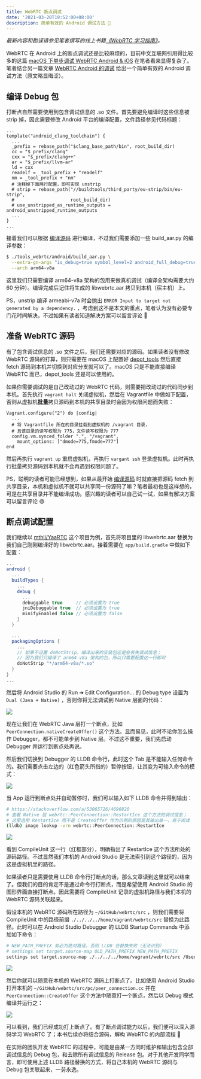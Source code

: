 ```yaml
---
title: WebRTC 断点调试
date: '2021-03-20T19:52:00+08:00'
description: 简单有效的 Android 调试方法 🐛
---
```


*最新内容和勘误请参见笔者撰写的线上书籍[《WebRTC 学习指南》](https://webrtc.mthli.com/basic/webrtc-breakpoint/)。*

WebRTC 在 Android 上的断点调试还是比较麻烦的，目前中文互联网引用得比较多的这篇 [macOS 下单步调试 WebRTC Android & iOS](https://blog.piasy.com/2018/08/14/build-webrtc/index.html) 在笔者看来显得复杂了。笔者结合另一篇文章 [WebRTC Android 的调试](http://blog.pprtc.com/2020/10/14/WebRTC-Android-debug/) 给出一个简单有效的 Android 调试方法（原文略显晦涩）。

## 编译 Debug 包

打断点自然需要使用到包含调试信息的 .so 文件。首先要避免编译时这些信息被 strip 掉，因此需要修改 Android 平台的编译配置，文件路径参见代码标题：

```bash:title=./build/toolchain/android/BUILD.gn
...
template("android_clang_toolchain") {
  ...
  _prefix = rebase_path("$clang_base_path/bin", root_build_dir)
  cc = "$_prefix/clang"
  cxx = "$_prefix/clang++"
  ar = "$_prefix/llvm-ar"
  ld = cxx
  readelf = _tool_prefix + "readelf"
  nm = _tool_prefix + "nm"
  # 注释掉下面两行配置，即可实现 unstrip
  # strip = rebase_path("//buildtools/third_party/eu-strip/bin/eu-strip",
  #                     root_build_dir)
  # use_unstripped_as_runtime_outputs = android_unstripped_runtime_outputs
  ...
}
...
```

接着我们可以根据 [编译源码](https://webrtc.mthli.com/basic/webrtc-compilation/) 进行编译，不过我们需要添加一些 build_aar.py 的编译参数：

```bash
$ ./tools_webrtc/android/build_aar.py \
  --extra-gn-args "is_debug=true symbol_level=2 android_full_debug=true" \
  --arch arm64-v8a
```

这里我们只需要编译 arm64-v8a 架构的包用来做真机调试（编译全架构需要大约 60 分钟）。编译完成后记住将生成的 libwebrtc.aar 拷贝到本机（宿主机）上。

PS，unstrip 编译 armeabi-v7a 时会抛出 `ERROR Input to target not generated by a dependency.` ，考虑到这不是本文的重点，笔者认为没有必要专门花时间解决。不过如果有读者知道解决方案可以留言评论 🙏

## 准备 WebRTC 源码

有了包含调试信息的 .so 文件之后，我们还需要对应的源码。如果读者没有修改 WebRTC 源码的打算，则只需要在 macOS 上配置好 [depot_tools](https://commondatastorage.googleapis.com/chrome-infra-docs/flat/depot_tools/docs/html/depot_tools_tutorial.html#_setting_up) 然后直接 fetch 源码到本机并切换到对应分支就可以了。macOS 只是不能直接编译 WebRTC 而已，depot_tools 还是可以使用的。

如果你需要调试的是自己改动过的 WebRTC 代码，则需要把改动过的代码同步到本机。首先执行 `vagrant halt` 关闭虚拟机，然后在 Vagrantfile 中做如下配置，否则从虚拟机**批量**拷贝源码到本机的共享目录时会因为权限问题而失败：

```bash:title=Vagrantfile
Vagrant.configure("2") do |config|
  ...
  # 将 Vagrantfile 所在的目录挂载到虚拟机的 /vagrant 目录，
  # 且该目录的读写权限为 775，文件读写权限为 777
  config.vm.synced_folder ".", "/vagrant",
    mount_options: ["dmode=775,fmode=777"]
end
```

然后再执行 `vagrant up` 重启虚拟机，再执行 `vargant ssh` 登录虚拟机。此时再执行批量拷贝源码到本机就不会再遇到权限问题了。

PS，聪明的读者可能已经想到，如果从最开始 [编译源码](https://webrtc.mthli.com/basic/webrtc-compilation/) 时就直接把源码 fetch 到共享目录，本机和虚拟机不就可以共享同一份源码了嘛？笔者最初也是这样想的，可是在共享目录并不能编译成功。感兴趣的读者可以自己试一试，如果有解决方案可以留言评论 😄

## 断点调试配置

我们继续以 [mthli/YaaRTC](https://github.com/mthli/YaaRTC) 这个项目为例，首先将项目里的 libwebrtc.aar 替换为我们自己刚刚编译好的 libwebrtc.aar。接着需要在 `app/build.gradle` 中做如下配置：

```groovy:title=app/build.gradle
...
android {
  ...
  buildTypes {
    ...
    debug {
      ...
      debuggable true     // 必须设置为 true
      jniDebuggable true  // 必须设置为 true
      minifyEnabled false // 必须设置为 false
    }
  }

  ...
  packagingOptions {
    ...
    // 如果不设置 doNotStrip，编译出来的安装包还是会丢失调试信息；
    // 因为我们只编译了 arm64-v8a 架构的包，所以只需要配置这一行即可
    doNotStrip "*/arm64-v8a/*.so"
  }
}
...
```

然后将 Android Studio 的 Run ➔ Edit Configuration&#8230; 的 Debug type 设置为 `Dual (Java + Native)` ，否则你将无法调试到 Native 层面的代码：

![](./dual.png)

现在让我们在 WebRTC Java 层打一个断点，比如 `PeerConnection.nativeCreateOffer()` 这个方法。显而易见，此时不论你怎么操作 Debugger，都不可能单步到 Native 层。不过这不重要，我们先启动 Debugger 并运行到断点处再说。

然后我们切换到 Debugger 的 LLDB 命令行，此时这个 Tab 是不能输入任何命令的。我们需要点击左边的（红色箭头所指的）暂停按钮，让其变为可输入命令的模式：

![](./pause.png)

当 App 运行到断点处并自动暂停时，我们可以输入如下 LLDB 命令并得到输出：

```bash
# https://stackoverflow.com/a/53065726/4696820
# 查看 Native 层 webrtc::PeerConnection::RestartIce 这个方法的调试信息；
# 这里选用 RestartIce 而不是 CreateOffer 作为示例的原因是其输出单一，易于阅读
(lldb) image lookup -vrn webrtc::PeerConnection::RestartIce
```

![](./lldb.png)

看到 CompileUnit 这一行（红框部分），明确指出了 RestartIce 这个方法所处的源码路径。不过显然我们本机的 Android Studio 是无法索引到这个路径的，因为这是虚拟机里的路径。

如果读者只是需要使用 LLDB 命令行打断点的话，那么文章读到这里就可以结束了。但我们的目的肯定不是通过命令行打断点，而是希望使用 Android Studio 的图形界面直接打断点。因此需要将 CompileUnit 记录的虚拟机路径与我们本机的 WebRTC 源码关联起来。

假设本机的 WebRTC 源码所在路径为 `~/GitHub/webrtc/src` ，则我们需要将 CompileUnit 中的路径前缀 `./../../../home/vagrant/webrtc/src` 替换为此路径。此时可以在 Android Studio Debugger 的 LLDB Startup Commands 中添加如下命令：

```bash
# NEW_PATH_PREFIX 务必为绝对路径，否则 LLDB 会替换失败（无法识别）
# settings set target.source-map OLD_PATH_PREFIX NEW_PATH_PREFIX
settings set target.source-map ./../../../home/vagrant/webrtc/src /Users/mingliang.li/GitHub/webrtc/src
```

![](./startup.png)

然后你就可以随意在本机的 WebRTC 源码上打断点了。比如使用 Android Studio 打开本机的 `~/GitHub/webrtc/src/pc/peer_connection.cc` 并在 `PeerConnection::CreateOffer` 这个方法中随意打一个断点，然后以 Debug 模式编译并运行之：

![](./breakpoint.png)

可以看到，我们已经成功打上断点了。有了断点调试能力以后，我们便可以深入源码学习 WebRTC 了；本书后续亦将结合源码，解构 WebRTC 的内部流程 🍻

在实际的团队开发 WebRTC 的过程中，可能是由某一方同时维护和输出包含全部调试信息的 Debug 包，和去除所有调试信息的 Release 包。对于其他开发同学而言，即可使用上述 LLDB 路径替换的方式，将自己本机的 WebRTC 源码与 Debug 包关联起来，一劳永逸。
